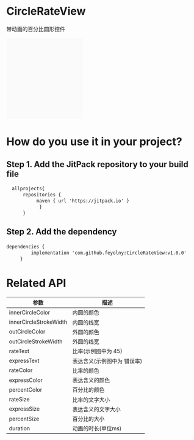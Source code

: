 # CircleRateView
 带动画的百分比圆形控件
 
 ![image](https://raw.githubusercontent.com/feyolny/RelatedPictureCollection/master/CircleRateView/Video_2019-04-19_172345.gif)

# How do you use it in your project?
## Step 1. Add the JitPack repository to your build file

      allprojects{
          repositories {
		       maven { url 'https://jitpack.io' }
		        }
	      }
 
## Step 2. Add the dependency
 
    dependencies {
	         implementation 'com.github.feyolny:CircleRateView:v1.0.0'
	     }
 
 # Related API
 
  参数 | 描述 
  -|-
  innerCircleColor|内圆的颜色
  innerCircleStrokeWidth|内圆的线宽
  outCircleColor|外圆的颜色
  outCircleStrokeWidth|外圆的线宽
  rateText|比率(示例图中为 45)
  expressText|表达含义(示例图中为 错误率)
  rateColor|比率的颜色
  expressColor|表达含义的颜色
  percentColor|百分比的颜色
  rateSize|比率的文字大小
  expressSize|表达含义的文字大小
  percentSize|百分比的大小
  duration|动画的时长(单位ms)
  
